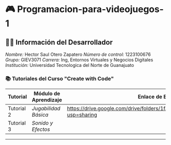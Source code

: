 
# 🎮 Programacion-para-videojuegos-1

## 👨‍💻 Información del Desarrollador

*Nombre:* Hector Saul Otero Zapatero
*Número de control:* 1223100676
*Grupo:* GIEV3071
*Carrera:* Ing, Entornos Virtuales y Negocios Digitales  
*Institución:* Universidad Tecnologica del Norte de Guanajuato  

### 📚 Tutoriales del Curso "Create with Code"

| Tutorial | Módulo de Aprendizaje| Enlace de Evidencia |
|-------|------------------------|-----------------------------------------|
| Tutorial 2 | *Jugabilidad Básica*  | https://drive.google.com/drive/folders/1fAP_yA7uvkCKehcSlECdI6PfE1E123fg?usp=sharing |
| Tutorial 3 | *Sonido y Efectos* |  |
---
